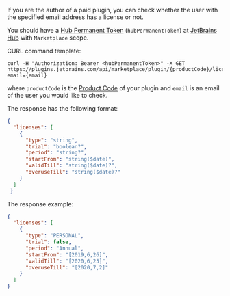 [//]: # (title: Check License API)

If you are the author of a paid plugin, you can check whether the user with the specified email address has a license or not.

You should have a [Hub Permanent Token](https://www.jetbrains.com/help/hub/Manage-Permanent-Tokens.html) (`hubPermanentToken`) at [JetBrains Hub](https://hub.jetbrains.com/users/me?tab=authentification) with `Marketplace` scope.

CURL command template:
```Shell
curl -H "Authorization: Bearer <hubPermanentToken>" -X GET https://plugins.jetbrains.com/api/marketplace/plugin/{productCode}/license?email={email}
```

where `productCode` is the [Product Code](https://plugins.jetbrains.com/docs/marketplace/obtain-a-product-code-from-jetbrains.html) of your plugin and 
`email` is an email of the user you would like to check.

The response has the following format:
```json
{
  "licenses": [
    {
      "type": "string",
      "trial": "boolean?",
      "period": "string?",
      "startFrom": "string($date)",
      "validTill": "string($date)?",
      "overuseTill": "string($date)?"
    }
  ]
 }
```

The response example:
```json
{
  "licenses": [
    {
      "type": "PERSONAL",
      "trial": false,
      "period": "Annual",
      "startFrom": "[2019,6,26]",
      "validTill": "[2020,6,25]",
      "overuseTill": "[2020,7,2]"
    }
  ]
}
```